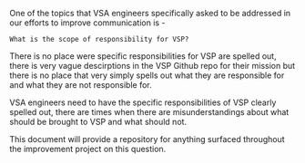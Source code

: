 One of the topics that VSA engineers specifically asked to be addressed in our efforts to improve communication is -

`What is the scope of responsibility for VSP?`

There is no place were specific responsibilities for VSP are spelled out, there is very vague descirptions in the VSP Github repo for their mission but there is no place that very simply spells out what they are responsible for and what they are not responsible for.

VSA engineers need to have the specific responsibilities of VSP clearly spelled out, there are times when there are misunderstandings about what should be brought to VSP and what should not.

This document will provide a repository for anything surfaced throughout the improvement project on this question.
